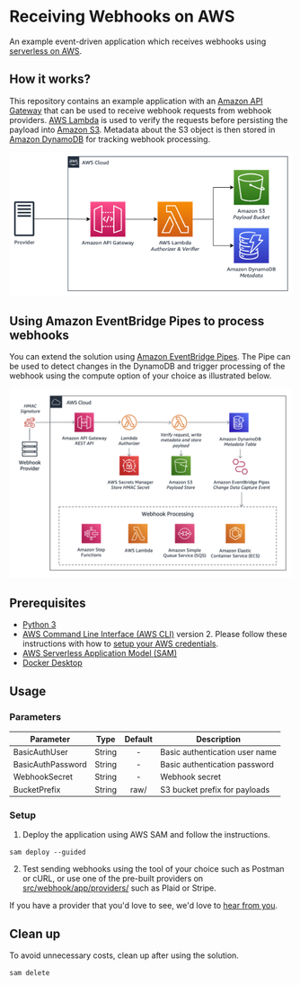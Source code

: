 # Receiving Webhooks on AWS

An example event-driven application which receives webhooks using [serverless on AWS](https://aws.amazon.com/serverless/).

## How it works?

This repository contains an example application with an [Amazon API Gateway](https://aws.amazon.com/api-gateway/) that can be used to receive webhook requests from webhook providers. [AWS Lambda](https://aws.amazon.com/lambda/) is used to verify the requests before persisting the payload into [Amazon S3](https://aws.amazon.com/s3/). Metadata about the S3 object is then stored in [Amazon DynamoDB](https://aws.amazon.com/dynamodb/) for tracking webhook processing. 

![Reference Architecture](images/architecture.png)

## Using Amazon EventBridge Pipes to process webhooks

You can extend the solution using [Amazon EventBridge Pipes](https://docs.aws.amazon.com/eventbridge/latest/userguide/eb-pipes.html). The Pipe can be used to detect changes in the DynamoDB and trigger processing of the webhook using the compute option of your choice as illustrated below.

![Reference Architecture](images/architecture-receive-webhooks.png)

## Prerequisites

- [Python 3](https://www.python.org/downloads/)
- [AWS Command Line Interface (AWS CLI)](https://docs.aws.amazon.com/cli/latest/userguide/install-cliv2.html) version 2. Please follow these instructions with how to [setup your AWS credentials](https://docs.aws.amazon.com/serverless-application-model/latest/developerguide/serverless-getting-started-set-up-credentials.html).
- [AWS Serverless Application Model (SAM)](https://docs.aws.amazon.com/serverless-application-model/latest/developerguide/serverless-getting-started.html)
- [Docker Desktop](https://www.docker.com/products/docker-desktop)

## Usage

### Parameters

| Parameter            |  Type  |  Default  | Description                       |
| -------------------- | :----: | :-------: | --------------------------------- |
| BasicAuthUser        | String | -         | Basic authentication user name    |
| BasicAuthPassword    | String | -         | Basic authentication password     |
| WebhookSecret        | String | -         | Webhook secret                    |
| BucketPrefix         | String | raw/      | S3 bucket prefix for payloads     |

### Setup

1. Deploy the application using AWS SAM and follow the instructions.

```
sam deploy --guided
```

2. Test sending webhooks using the tool of your choice such as Postman or cURL, or use one of the pre-built providers on [src/webhook/app/providers/](/receive-webhooks/src/webhook/app/providers/) such as Plaid or Stripe.

If you have a provider that you'd love to see, we'd love to [hear from you](https://github.com/aws-samples/webhooks/issues/new).

## Clean up

To avoid unnecessary costs, clean up after using the solution.

```
sam delete
```
